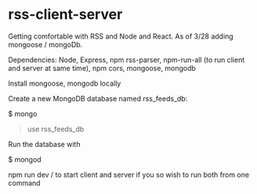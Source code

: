 # rss-client-server

Getting comfortable with RSS and Node and React. As of 3/28 adding mongoose / mongoDb.

Dependencies: Node, Express, npm rss-parser, npm-run-all (to run client and server at same time), npm cors, mongoose, mongodb 

Install mongoose, mongodb locally

Create a new MongoDB database named rss_feeds_db:

$ mongo
> use rss_feeds_db

Run the database with 

$ mongod

npm run dev / to start client and server if you so wish to run both from one command

